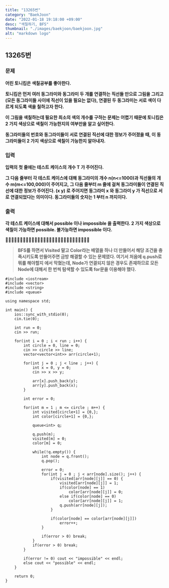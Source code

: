 ```yaml
---
title: "13265번"
category: "BaekJoon"
date: "2022-01-18 19:18:00 +09:00"
desc: "색칠하기, BFS"
thumbnail: "./images/baekjoon/baekjoon.jpg"
alt: "markdown logo"
---
```


## 13265번

### 문제

<b>어린 토니킴은 색칠공부를 좋아한다.

토니킴은 먼저 여러 동그라미와 동그라미 두 개를 연결하는 직선들 만으로 그림을 그리고 (모든 동그라미들 사이에 직선이 있을 필요는 없다), 연결된 두 동그라미는 서로 색이 다르게 되도록 색을 칠하고자 한다.

이 그림을 색칠하는데 필요한 최소의 색의 개수를 구하는 문제는 어렵기 때문에 토니킴은 2 가지 색상으로 색칠이 가능한지의 여부만을 알고 싶어한다.

동그라미들의 번호와 동그라미들이 서로 연결된 직선에 대한 정보가 주어졌을 때, 이 동그라미들이 2 가지 색상으로 색칠이 가능한지 알아내자.</b>

### 입력

<b>입력의 첫 줄에는 테스트 케이스의 개수 T 가 주어진다.

그 다음 줄부터 각 테스트 케이스에 대해 동그라미의 개수 n(n<=1000)과 직선들의 개수 m(m<=100,000)이 주어지고, 그 다음 줄부터 m 줄에 걸쳐 동그라미들이 연결된 직선에 대한 정보가 주어진다. (x y) 로 주어지면 동그라미 x 와 동그라미 y 가 직선으로 서로 연결되었다는 의미이다. 동그라미들의 숫자는 1 부터 n 까지이다.</b>

### 출력

<b>각 테스트 케이스에 대해서 possible 이나 impossible 을 출력한다. 2 가지 색상으로 색칠이 가능하면 possible. 불가능하면 impossible 이다.</b>


🌱🌱🌱🌱🌱🌱🌱🌱🌱🌱🌱🌱🌱🌱🌱🌱🌱🌱🌱🌱🌱🌱🌱🌱🌱🌱🌱🌱🌱
> <b> BFS를 하면서 Visited 말고 Color라는 배열을 하나 더 만들어서 해당 조건을 충족시키도록 만들어주면 금방 해결할 수 있는 문제였다. 여기서 처음에 q.push로 뭐를 해야할지 에서 막혔는데, Node가 연결되지 않은 경우도 존재하므로 모든 Node에 대해서 한 번씩 탐색할 수 있도록 for문을 이용해야 했다. </b>

    #include <iostream>
    #include <vector>
    #include <string>
    #include <queue>

    using namespace std;

    int main() {
        ios::sync_with_stdio(0);
        cin.tie(0);
        
        int run = 0;
        cin >> run;

        for(int i = 0 ; i < run ; i++) {
            int circle = 0, line = 0;
            cin >> circle >> line;
            vector<vector<int>> arr(circle+1);

            for(int j = 0 ; j < line ; j++) {
                int x = 0, y = 0;
                cin >> x >> y;
                
                arr[x].push_back(y);
                arr[y].push_back(x);
            }

            int error = 0;

            for(int m = 1 ; m <= circle ; m++) {
                int visited[circle+1] = {0,};
                int color[circle+1] = {0,};
                
                queue<int> q;

                q.push(m);
                visited[m] = 0;
                color[m] = 0;

                while(!q.empty()) {
                    int node = q.front();
                    q.pop();

                    error = 0;
                    for(int j = 0 ; j < arr[node].size(); j++) {
                        if(visited[arr[node][j]] == 0) {
                            visited[arr[node][j]] = 1;
                            if(color[node] == 1)
                                color[arr[node][j]] = 0;
                            else if(color[node] == 0)
                                color[arr[node][j]] = 1;
                            q.push(arr[node][j]);
                        }

                        if(color[node] == color[arr[node][j]]) 
                            error++;
                    }

                    if(error > 0) break;
                }
                if(error > 0) break;
            }

            if(error != 0) cout << "impossible" << endl;
            else cout << "possible" << endl;
        }

        return 0;
    }

